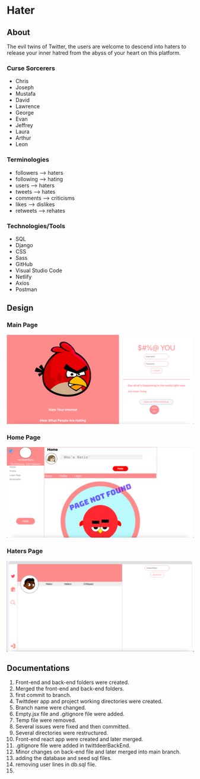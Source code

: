 # Hater

## About

The evil twins of Twitter, the users are welcome to descend into haters to release your inner hatred from the abyss of your heart on this platform.

### Curse Sorcerers

- Chris
- Joseph
- Mustafa
- David
- Lawrence
- George
- Evan
- Jeffrey
- Laura
- Arthur
- Leon

### Terminologies

- followers --> haters
- following --> hating
- users --> haters
- tweets --> hates
- comments --> criticisms
- likes --> dislikes
- retweets --> rehates

### Technologies/Tools

- SQL
- Django
- CSS
- Sass
- GitHub
- Visual Studio Code
- Netlify
- Axios
- Postman

## Design

### Main Page

![main page](assets/Screen%20Shot%202022-05-05%20at%206.19.01%20PM.png)

### Home Page

![home page](assets/Screen%20Shot%202022-05-05%20at%206.22.30%20PM.png)

### Haters Page

![haters page](assets/Screen%20Shot%202022-05-05%20at%206.21.36%20PM.png)

## Documentations

1. Front-end and back-end folders were created.
2. Merged the front-end and back-end folders.
3. first commit to branch.
4. Twittdeer app and project working directories were created.
5. Branch name were changed.
6. Empty.jsx file and .gitignore file were added.
7. Temp file were removed.
8. Several issues were fixed and then committed.
9. Several directories were restructured.
10. Front-end react app were created and later merged.
11. .gitignore file were added in twittdeerBackEnd.
12. Minor changes on back-end file and later merged into main branch.
13. adding the database and seed sql files.
14. removing user lines in db.sql file.
15.

<!-- 1. Brainstorming the ideas.
2. Creating the SQL database.
3. Created twittdeer app and project working directories.
4. SQL seed files were merged to main branch.
5. First Research front-end deployment.
6. Homepage component and screen were created.
7. Homepage component and screen were merged into the main branch.
8. Sizing and implemented profile tab component were fixed.
9. merged into the main branch.
10. Landing Query were merged into the main branch.
11. Screen refactoring were created and later merged into the main branch.
12. Creating Django back-end. -->
